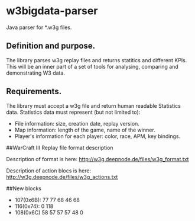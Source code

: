 # w3bigdata-parser
Java parser for *.w3g files.

## Definition and purpose.
The library parses w3g replay files and returns statitics and different KPIs. This will be an inner part of a set of tools for analysing, comparing and demonstrating W3 data. 

## Requirements.
The library must accept a w3g file and return human readable Statistics data. 
Statistics data must represent (but not limited to):
* File information: size, creation date, replay version.
* Map information: length of the game, name of the winner.
* Player's information for each player: color, race, APM, key bindings.

##WarCraft III Replay file format description

Description of format is here: http://w3g.deepnode.de/files/w3g_format.txt

Description of action blocs is here: http://w3g.deepnode.de/files/w3g_actions.txt

##New blocks
* 107(0x6B): 77 77 68 46 68 
* 116(0x74): 0 118
* 108(0x6C) 58 57 57 57 48 0 
                